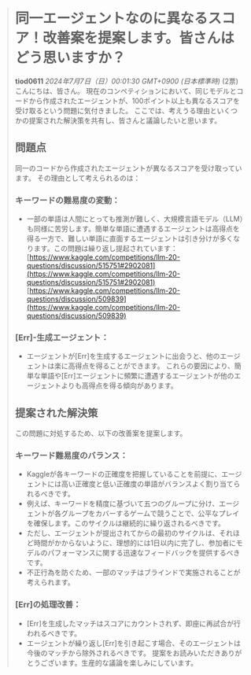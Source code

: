 > # 同一エージェントなのに異なるスコア！改善案を提案します。皆さんはどう思いますか？
> **tiod0611** *2024年7月7日（日）00:01:30 GMT+0900 (日本標準時)* (2票)
> こんにちは、皆さん。
> 現在のコンペティションにおいて、同じモデルとコードから作成されたエージェントが、100ポイント以上も異なるスコアを受け取るという問題に気付きました。
> ここでは、考えうる理由といくつかの提案された解決策を共有し、皆さんと議論したいと思います。
> ## 問題点
> 同一のコードから作成されたエージェントが異なるスコアを受け取っています。
> その理由として考えられるのは：
> ### キーワードの難易度の変動：
> - 一部の単語は人間にとっても推測が難しく、大規模言語モデル（LLM）も同様に苦労します。簡単な単語に遭遇するエージェントは高得点を得る一方で、難しい単語に直面するエージェントは引き分けが多くなります。この問題は繰り返し提起されています：
> [https://www.kaggle.com/competitions/llm-20-questions/discussion/515751#2902081](https://www.kaggle.com/competitions/llm-20-questions/discussion/515751#2902081)
> [https://www.kaggle.com/competitions/llm-20-questions/discussion/509839](https://www.kaggle.com/competitions/llm-20-questions/discussion/509839)
> ### [Err]-生成エージェント：
> - エージェントが[Err]を生成するエージェントに出会うと、他のエージェントは楽に高得点を得ることができます。
> これらの要因により、簡単な単語や[Err]エージェントに頻繁に遭遇するエージェントが他のエージェントよりも高得点を得る傾向があります。
> ## 提案された解決策
> この問題に対処するため、以下の改善案を提案します。
> ### キーワード難易度のバランス：
> - Kaggleが各キーワードの正確度を把握していることを前提に、エージェントには高い正確度と低い正確度の単語がバランスよく割り当てられるべきです。
> - 例えば、キーワードを精度に基づいて五つのグループに分け、エージェントが各グループをカバーするゲームで競うことで、公平なプレイを確保します。このサイクルは継続的に繰り返されるべきです。
> - ただし、エージェントが提出されてからの最初のサイクルは、それほど時間がかからないように、理想的には1日以内に完了し、参加者にモデルのパフォーマンスに関する迅速なフィードバックを提供するべきです。
> - 不正行為を防ぐため、一部のマッチはブラインドで実施されることが考えられます。
> ### [Err]の処理改善：
> - [Err]を生成したマッチはスコアにカウントされず、即座に再試合が行われるべきです。
> - エージェントが繰り返し[Err]を引き起こす場合、そのエージェントは今後のマッチから除外されるべきです。
> 提案をお読みいただきありがとうございます。生産的な議論を楽しみにしています。
